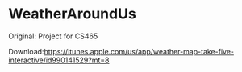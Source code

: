 # WeatherAroundUs
Original: Project for CS465


Download:https://itunes.apple.com/us/app/weather-map-take-five-interactive/id990141529?mt=8
